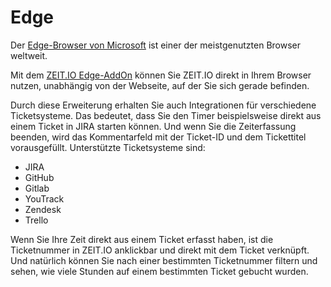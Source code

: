 # Edge

Der [Edge-Browser von Microsoft](https://www.microsoft.com/de-de/edge/download) ist einer der meistgenutzten Browser weltweit.

Mit dem [ZEIT.IO Edge-AddOn](https://microsoftedge.microsoft.com/addons/detail/zeitio/oddkjbdglicbekckkhmephjjemniljnc)
können Sie ZEIT.IO direkt in Ihrem Browser nutzen, unabhängig von der Webseite, auf der Sie sich gerade befinden.

Durch diese Erweiterung erhalten Sie auch Integrationen für verschiedene Ticketsysteme.
Das bedeutet, dass Sie den Timer beispielsweise direkt aus einem Ticket in JIRA starten können.
Und wenn Sie die Zeiterfassung beenden, wird das Kommentarfeld mit der Ticket-ID und dem Tickettitel vorausgefüllt.
Unterstützte Ticketsysteme sind:

- JIRA
- GitHub
- Gitlab
- YouTrack
- Zendesk
- Trello

Wenn Sie Ihre Zeit direkt aus einem Ticket erfasst haben, ist die Ticketnummer in ZEIT.IO anklickbar und direkt mit dem Ticket verknüpft.
Und natürlich können Sie nach einer bestimmten Ticketnummer filtern und sehen, wie viele Stunden auf einem bestimmten Ticket gebucht wurden.

